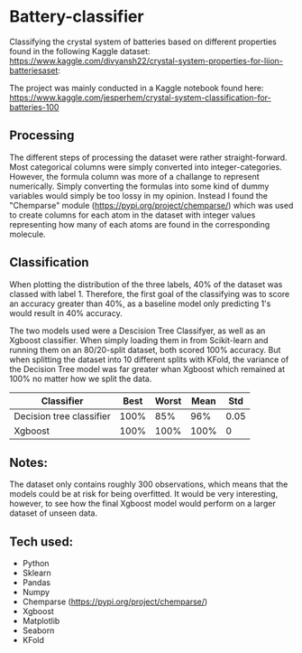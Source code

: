 # Battery-classifier
Classifying the crystal system of batteries based on different properties found in the following Kaggle dataset: https://www.kaggle.com/divyansh22/crystal-system-properties-for-liion-batteriesaset:

The project was mainly conducted in a Kaggle notebook found here: https://www.kaggle.com/jesperhem/crystal-system-classification-for-batteries-100

## Processing
The different steps of processing the dataset were rather straight-forward. Most categorical columns were simply converted into integer-categories. However, the formula column was more of a challange to represent numerically. Simply converting the formulas into some kind of dummy variables would simply be too lossy in my opinion. Instead I found the "Chemparse" module (https://pypi.org/project/chemparse/) which was used to create columns for each atom in the dataset with integer values representing how many of each atoms are found in the corresponding molecule.

## Classification
When plotting the distribution of the three labels, 40% of the dataset was classed with label 1. Therefore, the first goal of the classifying was to score an accuracy greater than 40%, as a baseline model only predicting 1's would result in 40% accuracy.

The two models used were a Descision Tree Classifyer, as well as an Xgboost classifier. When simply loading them in from Scikit-learn and running them on an 80/20-split dataset, both scored 100% accuracy. But when splitting the dataset into 10 different splits with KFold, the variance of the Decision Tree model was far greater whan Xgboost which remained at 100% no matter how we split the data.

|Classifier|Best|Worst|Mean|Std|
|----------|-----|-----|-------|-----|
|Decision tree classifier| 100% | 85% |96%|0.05
|Xgboost | 100% | 100% | 100% | 0 |

## Notes:
The dataset only contains roughly 300 observations, which means that the models could be at risk for being overfitted. It would be very interesting, however, to see how the final Xgboost model would perform on a larger dataset of unseen data.

## Tech used:
- Python
- Sklearn
- Pandas
- Numpy
- Chemparse (https://pypi.org/project/chemparse/)
- Xgboost
- Matplotlib
- Seaborn
- KFold
